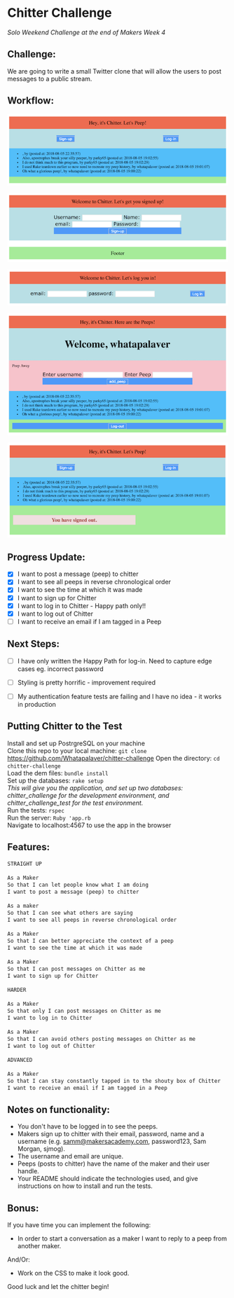 Chitter Challenge
=================

*Solo Weekend Challenge at the end of Makers Week 4*

Challenge:
-------

We are going to write a small Twitter clone that will allow the users to post messages to a public stream.

Workflow:
--------

![Homepage](https://github.com/Whatapalaver/chitter-challenge/blob/master/public/images/Home_page_1.png)

![Sign Up Page](https://github.com/Whatapalaver/chitter-challenge/blob/master/public/images/Sign_up_1.png)

![Log In Page](https://github.com/Whatapalaver/chitter-challenge/blob/master/public/images/Log_in_3.png)

![Add New Peep](https://github.com/Whatapalaver/chitter-challenge/blob/master/public/images/Add_new_peep_4.png)

![Logged Out](https://github.com/Whatapalaver/chitter-challenge/blob/master/public/images/Log_out_5.png)

Progress Update:
-------
- [x] I want to post a message (peep) to chitter
- [x] I want to see all peeps in reverse chronological order
- [x] I want to see the time at which it was made
- [x] I want to sign up for Chitter
- [x] I want to log in to Chitter - Happy path only!!
- [x] I want to log out of Chitter
- [ ] I want to receive an email if I am tagged in a Peep

Next Steps:
---------
- [ ] I have only written the Happy Path for log-in. Need to capture edge cases eg. incorrect password 
- [ ] Styling is pretty horrific - improvement required 
- [ ] My authentication feature tests are failing and I have no idea - it works in production 


Putting Chitter to the Test
-----------

Install and set up PostrgreSQL on your machine  
Clone this repo to your local machine: `git clone` https://github.com/Whatapalaver/chitter-challenge
Open the directory: `cd chitter-challenge`  
Load the dem files: `bundle install`  
Set up the databases: `rake setup`  
*This will give you the application, and set up two databases: chitter_challenge for the development environment, and chitter_challenge_test for the test environment.*  
Run the tests: `rspec`  
Run the server: `Ruby 'app.rb`  
Navigate to localhost:4567 to use the app in the browser  

Features:
-------

```
STRAIGHT UP

As a Maker
So that I can let people know what I am doing  
I want to post a message (peep) to chitter

As a maker
So that I can see what others are saying  
I want to see all peeps in reverse chronological order

As a Maker
So that I can better appreciate the context of a peep
I want to see the time at which it was made

As a Maker
So that I can post messages on Chitter as me
I want to sign up for Chitter

HARDER

As a Maker
So that only I can post messages on Chitter as me
I want to log in to Chitter

As a Maker
So that I can avoid others posting messages on Chitter as me
I want to log out of Chitter

ADVANCED

As a Maker
So that I can stay constantly tapped in to the shouty box of Chitter
I want to receive an email if I am tagged in a Peep
```

Notes on functionality:
------

* You don't have to be logged in to see the peeps.
* Makers sign up to chitter with their email, password, name and a username (e.g. samm@makersacademy.com, password123, Sam Morgan, sjmog).
* The username and email are unique.
* Peeps (posts to chitter) have the name of the maker and their user handle.
* Your README should indicate the technologies used, and give instructions on how to install and run the tests.

Bonus:
-----

If you have time you can implement the following:

* In order to start a conversation as a maker I want to reply to a peep from another maker.

And/Or:

* Work on the CSS to make it look good.

Good luck and let the chitter begin!
